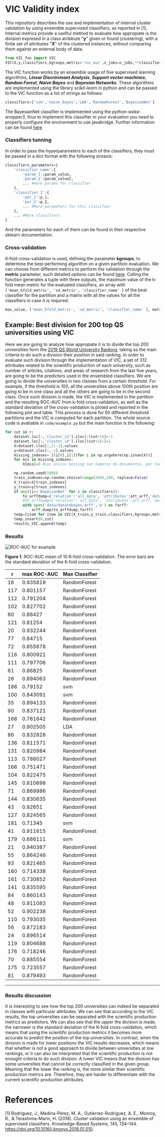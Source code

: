 # VIC Validity index 
This repository describes the use and implementation of internal cluster validation by using ensemble supervised classifiers, as reported in [1]. Internal metrics provide a uselful method to evaluate how appropiate is the
division expresed in a class atribbute "**y**" given or found (clustering), with a finite set of attributes "**X**" of the clustered instances, without comparing them against an external body of data.

```python
from VIC_fun import VIC
VIC(X,y,classifiers,kgroups,metric='roc_auc',n_jobs=n_jobs,**classifiers_parameters)
```

The VIC function works by an ensemble usage of five supervised learning algorithms, ***Linear Discriminant Analysis***, ***Support vector machines***, ***Random Forest***, ***Naive Bayes*** and ***Bayesian Networks***. These algorithms are implemented using the library *scikit-learn* in python and can be passed to the VIC function as a list of strings as follows:
```python
classifiers=['svm','naive_bayes','LDA','RandomForest','BayesianNet']
```
The BayesianNet classifier is implemented using the *python-weka-wrapper3*, thus to implement this classifier in your evaluation you need to properly configure the environment to use javabridge. Further information can be found [here](https://pypi.org/project/python-weka-wrapper3/)

### Classifiers tunning
In order to pass the hyperparameters to each of the classifiers, they must be passed in a dict format with the following sintaxis:

```python
classifiers_parameters={
    'classifier_name':{
        'param_1':param_value,
        'param_2':param_value2,
        ... #more params for classifier
    },
    'classifier_2':{
        'par_1':p_1,
        'par_2':p_2,
        ... #More parameters for this classifier
    },
    ... #More classifiers
}
```
And the parameters for each of them can be found in their respective sklearn documentation.

### Cross-validation
K-fold cross-validation is used, defining the parameter **kgroups**, to determine the best performing algorithm on a given partition evaluation. We can choose from different metrics to perform the validation through the **metric** parameter, such detailed options can be found [here](https://scikit-learn.org/stable/modules/classes.html#sklearn-metrics-metrics).
Calling the function generates a tuple with three outputs, the maximum value of the k-fold mean metric for the evaluated classifiers, an array with ``['mean_kfold_metric', 'sd_metric', 'classifier_name' ]`` of the best classifier for the partition and a matrix with all the values for all the classifiers in case it is required.
```python
max_value, ['mean_kfold_metric', 'sd_metric', 'classifier_name' ], matrix= VIC(X,y,...)
```

## Example: Best division for 200 top QS universities using VIC
Here we are going to analyze how appropiate it is to divide the top 200 universities form the [2019 QS World University Ranking](https://www.topuniversities.com/university-rankings/world-university-rankings/2019), taking as the main criteria to do such a division their position in said ranking. In order to evaluate such division through the implementation of VIC, a set of 312 attributes related to the scientific production of each university, such as number of articles, citations, and areas of research from the last five years, are going to be the predictors used in the ensembled classifiers. 
We are going to divide the universities in two classes from a certain threshold. For example, if the threshold is 100, all the universities above 100th position are going to be in one class and all the others are going to be in the second class. 
Once such division is made, the VIC is implemented in the partition and the resulting ROC-AUC from k-fold cross-validation, as well as the standard deviation of the cross-validation is ploted and reported in the following plot and table.
This process is done for 50 different threshold partitions and the VIC is computed for each partition. The whole source code is avaliable in ``code/example.py`` but the main function is the following:
```python
for cut in r:
    dataset.loc[:,'cluster_id'].iloc[:(cut+1)]=-1
    dataset.loc[:,'cluster_id'].iloc[(cut+1):]=1
    X=dataset.iloc[:,1:-1].values
    y=dataset.iloc[:,-1].values
    missing_indexes= [(i[0],i[1])for i in np.argwhere(np.isnan(X))]
    for mis in missing_indexes:
        X[mis]=0 #Los unicos missing son numeros de documentos, por tanto quiere decir que no hay documentos registrados

    np.random.seed(1000)
    train_indexes=np.random.choice(range(200),200, replace=False)
    X_train=X[train_indexes]
    y_train=y[train_indexes]
    if any([i=='BayesianNet' for i in classifiers]):
        to_arffdump={'relation':'all_data', 'attributes':att_arff,'data':list(np.column_stack((X,np.array([str(j) for j in y]))))}
        #to_arffdump={'relation':'all_data', 'attributes':att_arff,'data':list(X)}
        with open('data/datatobayes.arff','w') as farff:
            arff.dump(to_arffdump,farff)  
    temp=[item for item in VIC(X_train,y_train,classifiers,kgroups,metric='roc_auc',n_jobs=n_jobs,**classifiers_parameters)]
    temp.insert(0,cut)
    results_VIC.append(temp)
```

### Results 
![ROC-AUC for example](images/VIC_results.png)

**Figure 1**. ROC-AUC mean of 10 K-fold cross-validation. The error bars are the standard deviation of the K-fold cross-validation. 


|r   | max ROC-AUC   |Max Classifier|
|--- | --------  |------------|
| 16 | 0.935819  |RandomForest|
|117 | 0.801157  |RandomForest|
|112 | 0.791204  |RandomForest|
|102 | 0.827702  |RandomForest|
| 80 | 0.88427   |RandomForest|
|121 | 0.81254   |RandomForest|
| 20 | 0.932244  |RandomForest|
| 77 | 0.84715   |RandomForest|
| 72 | 0.855678  |RandomForest|
|116 | 0.800921  |RandomForest|
|111 | 0.797706  |RandomForest|
| 61 | 0.86825   |RandomForest|
| 26 | 0.894063  |RandomForest|
|188 | 0.79152   |svm|
|100 | 0.843091  |svm|
| 35 | 0.894133  |RandomForest|
| 90 | 0.837121  |RandomForest|
|168 | 0.761642  |RandomForest|
| 27 | 0.902505  |LDA|
| 86 | 0.832828  |RandomForest|
|136 | 0.811571  |RandomForest|
|131 | 0.820984  |RandomForest|
|113 | 0.786027  |RandomForest|
|166 | 0.751471  |RandomForest|
|104 | 0.822475  |RandomForest|
|145 | 0.810698  |RandomForest|
| 71 | 0.869986  |RandomForest|
|144 | 0.830635  |RandomForest|
| 43 | 0.92651   |RandomForest|
|127 | 0.824565  |RandomForest|
|181 | 0.71345   |svm         |
| 41 | 0.911615  |RandomForest|
|179 | 0.686111  |svm         |
| 21 | 0.940387  |RandomForest|
| 55 | 0.864246  |RandomForest|
| 93 | 0.821465  |RandomForest|
|160 | 0.714338  |RandomForest|
|161 | 0.730852  |RandomForest|
|141 | 0.835595  |RandomForest|
| 84 | 0.860143  |RandomForest|
| 48 | 0.911083  |RandomForest|
| 52 | 0.902238  |RandomForest|
|110 | 0.793035  |RandomForest|
| 56 | 0.872183  |RandomForest|
| 24 | 0.896514  |RandomForest|
|119 | 0.804688  |RandomForest|
|176 | 0.718246  |RandomForest|
| 70 | 0.885554  |RandomForest|
|175 | 0.723557  |RandomForest|
| 81 | 0.879493  |RandomForest|
---  --------  ------------


### Results discussion
It is interesting to see how the top 200 universities can indeed be separated in classes with particular attributes. We can see that according to the VIC results, the top universities can be separated with the scientific production metrics as predictors. We can also see that the upper the division is made, the narrower is the standard deviation of the K-fold cross-validation, which means that using the scientific production metrics it becomes more accurate to predict the position of the top universities. In contrast, when the division is made for lower positions the VIC results decreases, which means that whether is not a good approach to divide between universities at low rankings, or it can also be interpreted that the scientific production is not enought criteria to do such division. A lower VIC means that the division has some universities that cannot be correctly classified in the given group. Meaning that the lower the ranking is, the more similar their scientific production metrics are. Therefore, they are harder to differentiate with the current scientific production attributes.

# References
[1] Rodríguez, J., Medina-Pérez, M. A., Gutierrez-Rodríguez, A. E., Monroy, R., & Terashima-Marín, H. (2018). Cluster validation using an ensemble of supervised classifiers. Knowledge-Based Systems, 145, 134–144. https://doi.org/10.1016/j.knosys.2018.01.010.
